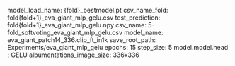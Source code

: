 model_load_name: {fold}_bestmodel.pt
csv_name_fold: fold{fold+1}_eva_giant_mlp_gelu.csv
test_prediction: fold{fold+1}_eva_giant_mlp_gelu.npy
csv_name: 5-fold_softvoting_eva_giant_mlp_gelu.csv
model_name: eva_giant_patch14_336.clip_ft_in1k
save_root_path: Experiments/eva_giant_mlp_gelu
epochs: 15
step_size: 5
model.model.head : GELU
albumentations_image_size: 336x336